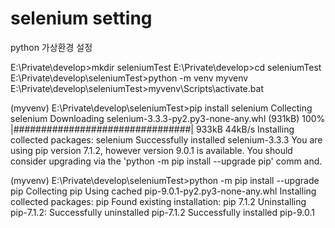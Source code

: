 # selenium setting

python 가상환경 설정

E:\Private\develop>mkdir seleniumTest
E:\Private\develop>cd seleniumTest
E:\Private\develop\seleniumTest>python -m venv myvenv
E:\Private\develop\seleniumTest>myvenv\Scripts\activate.bat

(myvenv) E:\Private\develop\seleniumTest>pip install selenium
Collecting selenium
  Downloading selenium-3.3.3-py2.py3-none-any.whl (931kB)
    100% |################################| 933kB 44kB/s
Installing collected packages: selenium
Successfully installed selenium-3.3.3
You are using pip version 7.1.2, however version 9.0.1 is available.
You should consider upgrading via the 'python -m pip install --upgrade pip' comm
and.

(myvenv) E:\Private\develop\seleniumTest>python -m pip install --upgrade pip
Collecting pip
  Using cached pip-9.0.1-py2.py3-none-any.whl
Installing collected packages: pip
  Found existing installation: pip 7.1.2
    Uninstalling pip-7.1.2:
      Successfully uninstalled pip-7.1.2
Successfully installed pip-9.0.1

